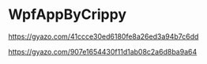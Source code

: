 # WpfAppByCrippy

https://gyazo.com/41ccce30ed6180fe8a26ed3a94b7c6dd

https://gyazo.com/907e1654430f11d1ab08c2a6d8ba9a64
